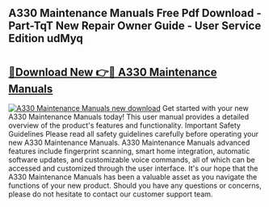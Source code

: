 ## A330 Maintenance Manuals Free Pdf Download - Part-TqT New Repair Owner Guide - User Service Edition udMyq

# <h2><a href="http://bc63070.oget.top/?id=A330+Maintenance+Manuals">🔗Download New 👉🔴 A330 Maintenance Manuals</a></h2>

[![A330 Maintenance Manuals new download](https://i.imgur.com/5g1atiW.png)](http://bc63070.oget.top/?id=A330+Maintenance+Manuals)
Get started with your new A330 Maintenance Manuals today! This user manual provides a detailed overview of the product's features and functionality. Important Safety Guidelines Please read all safety guidelines carefully before operating your new A330 Maintenance Manuals. A330 Maintenance Manuals advanced features include fingerprint scanning, smart home integration, automatic software updates, and customizable voice commands, all of which can be accessed and customized through the user interface. It's our hope that the A330 Maintenance Manuals has been a valuable asset as you navigate the functions of your new product. Should you have any questions or concerns, please do not hesitate to contact our customer support team.
